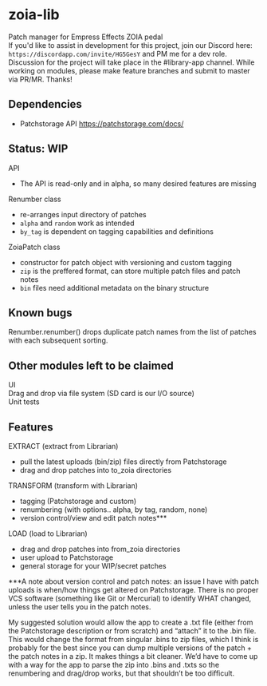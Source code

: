 # zoia-lib
Patch manager for Empress Effects ZOIA pedal  
If you'd like to assist in development for this project, join our Discord here:
`https://discordapp.com/invite/HG5GesY` and PM me for a dev role.
Discussion for the project will take place in the #library-app channel.
While working on modules, please make feature branches and submit to master via PR/MR. Thanks!

## Dependencies
- Patchstorage API https://patchstorage.com/docs/

## Status: WIP
API
- The API is read-only and in alpha, so many desired features are missing

Renumber class
- re-arranges input directory of patches
- `alpha` and `random` work as intended
- `by_tag` is dependent on tagging capabilities and definitions

ZoiaPatch class
- constructor for patch object with versioning and custom tagging
- `zip` is the preffered format, can store multiple patch files and patch notes
- `bin` files need additional metadata on the binary structure

## Known bugs
Renumber.renumber() drops duplicate patch names from the list of patches with each subsequent sorting.

## Other modules left to be claimed
UI  
Drag and drop via file system (SD card is our I/O source)  
Unit tests  

## Features
EXTRACT (extract from Librarian)
- pull the latest uploads (bin/zip) files directly from Patchstorage
- drag and drop patches into to_zoia directories

TRANSFORM (transform with Librarian)
- tagging (Patchstorage and custom)
- renumbering (with options.. alpha, by tag, random, none)
- version control/view and edit patch notes***

LOAD (load to Librarian)
- drag and drop patches into from_zoia directories
- user upload to Patchstorage
- general storage for your WIP/secret patches

***A note about version control and patch notes: an issue I have with patch uploads
is when/how things get altered on Patchstorage. There is no proper VCS software
(something like Git or Mercurial) to identify WHAT changed, unless the user tells
you in the patch notes.

My suggested solution would allow the app to create a .txt file (either from the
Patchstorage description or from scratch) and “attach” it to the .bin file.
This would change the format from singular .bins to zip files, which I think is
probably for the best since you can dump multiple versions of the patch + the patch
notes in a zip. It makes things a bit cleaner. We’d have to come up with a way for
the app to parse the zip into .bins and .txts so the renumbering and drag/drop works,
but that shouldn’t be too difficult.
